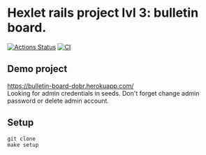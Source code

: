 # Hexlet rails project lvl 3: bulletin board.  

[![Actions Status](https://github.com/CyberHedgehog/rails-project-lvl3/workflows/hexlet-check/badge.svg)](https://github.com/CyberHedgehog/rails-project-lvl3/actions) 
[![CI](https://github.com/CyberHedgehog/rails-project-lvl3/actions/workflows/ci.yml/badge.svg)](https://github.com/CyberHedgehog/rails-project-lvl3/actions/workflows/ci.yml)  
## Demo project
https://bulletin-board-dobr.herokuapp.com/  
Looking for admin credentials in seeds. Don't forget change admin password or delete admin account.

## Setup
`git clone`  
`make setup`
